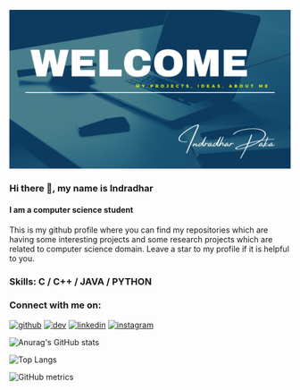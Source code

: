 ![](https://github.com/indradhar/indradhar/blob/main/INDRADHAR.png)
[](https://in.linkedin.com/in/indradhar-paka-4a1165175?trk=profile-badge)

### Hi there 👋, my name is Indradhar
#### I am a computer science student

This is my github profile where you can find my repositories which are having some interesting projects and some research projects which are related to computer science domain. 
Leave a star to my profile if it is helpful to you.

### Skills: C / C++ / JAVA / PYTHON 

### Connect with me on:
[<img src='https://cdn.jsdelivr.net/npm/simple-icons@3.0.1/icons/github.svg' alt='github' height='40'>](https://github.com/indradhar)  [<img src='https://cdn.jsdelivr.net/npm/simple-icons@3.0.1/icons/dev-dot-to.svg' alt='dev' height='40'>](https://dev.to/indradhar)  [<img src='https://cdn.jsdelivr.net/npm/simple-icons@3.0.1/icons/linkedin.svg' alt='linkedin' height='40'>](https://www.linkedin.com/in/indradhar-paka-4a1165175/)  [<img src='https://cdn.jsdelivr.net/npm/simple-icons@3.0.1/icons/instagram.svg' alt='instagram' height='40'>](https://www.instagram.com/indradhar?igshid=1kub6v58weg10/)  


![Anurag's GitHub stats](https://github-readme-stats.vercel.app/api?username=indradhar&show_icons=true&theme=radical)

![Top Langs](https://github-readme-stats.vercel.app/api/top-langs/?username=indradhar)

![GitHub metrics](https://metrics.lecoq.io/indradhar)  

